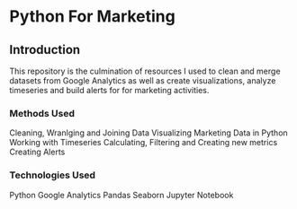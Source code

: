 # Python For Marketing

## Introduction
This repository is the culmination of resources I used to clean and merge datasets from Google Analytics as well as create visualizations, analyze timeseries and build alerts for for marketing activities. 

### Methods Used
Cleaning, Wranlging and Joining Data
Visualizing Marketing Data in Python
Working with Timeseries
Calculating, Filtering and Creating new metrics
Creating Alerts

### Technologies Used
Python
Google Analytics
Pandas
Seaborn
Jupyter Notebook


